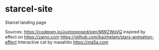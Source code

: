 # starcel-site
Starcel landing page

Sources:
https://codepen.io/Juxtopposed/pen/MWZWpVQ inspired by effect on https://zajno.com
https://github.com/kaizhelam/stars-animation-effect
Interactive cat by masahito https://ma5a.com